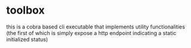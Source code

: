 # toolbox

this is a cobra based cli executable that implements utility functionalities (the first of which is simply expose a http endpoint indicating a static initialized status)

